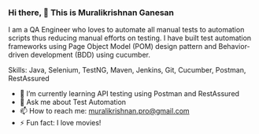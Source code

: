 ### Hi there, 👋  This is Muralikrishnan Ganesan

I am a QA Engineer who loves to automate all manual tests to automation scripts thus reducing manual efforts on testing. I have built test automation frameworks using Page Object Model (POM) design pattern and Behavior-driven development (BDD) using cucumber.

Skills: Java, Selenium, TestNG, Maven, Jenkins, Git, Cucumber, Postman, RestAssured

- 🌱 I’m currently learning API testing using Postman and RestAssured
- 💬 Ask me about Test Automation
- 📫 How to reach me: muralikrishnan.pro@gmail.com
- ⚡ Fun fact: I love movies!

